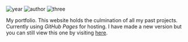 ![year](https://img.shields.io/badge/Year-2021-lightgrey?style=plastic)
![author](https://img.shields.io/badge/Author-Johnny%20Madigan-yellow?style=plastic)
![three](https://img.shields.io/badge/THREE.js-green?style=plastic&logo=Three.js)

My portfolio. This website holds the culmination of all my past projects. Currently using *GitHub Pages* for hosting. I have made a new version but you can still view this one by visiting [here](https://johnnymadigan.github.io/v1). 
